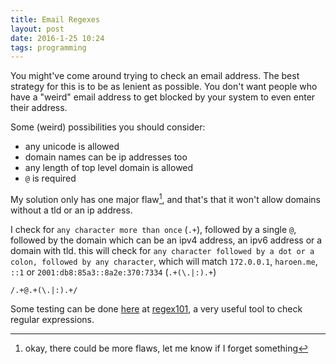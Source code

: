 ```yaml
---
title: Email Regexes
layout: post
date: 2016-1-25 10:24
tags: programming
---
```


You might've come around trying to check an email address. The best strategy for this is to be as lenient as possible. You don't want people who have a "weird" email address to get blocked by your system to even enter their address.

Some (weird) possibilities you should consider:

* any unicode is allowed
* domain names can be ip addresses too
* any length of top level domain is allowed
* `@` is required

My solution only has one major flaw[^1], and that's that it won't allow domains without a tld or an ip address.

I check for `any character more than once` (`.+`), followed by a single `@`, followed by the domain which can be an ipv4 address, an ipv6 address or a domain with tld. this will check for `any character followed by a dot or a colon, followed by any character`, which will match `172.0.0.1`, `haroen.me`, `::1` or `2001:db8:85a3::8a2e:370:7334` (`.+(\.|:).+`)

```
/.+@.+(\.|:).+/
```

Some testing can be done [here](https://regex101.com/r/yT4zI2/2) at [regex101](https://regex101.com), a very useful tool to check regular expressions.

[^1]: okay, there could be more flaws, let me know if I forget something
